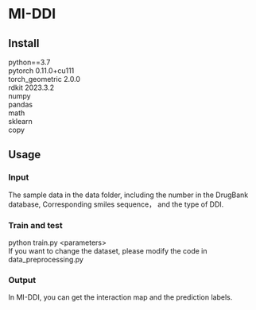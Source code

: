 # MI-DDI
## Install  
python==3.7  
pytorch 0.11.0+cu111  
torch_geometric 2.0.0  
rdkit 2023.3.2  
numpy  
pandas  
math  
sklearn  
copy 

## Usage  
### Input
The sample data in the data folder, including the number in the DrugBank database, Corresponding smiles sequence， and the type of DDI.

### Train and test
python train.py &lt;parameters&gt;  
If you want to change the dataset, please modify the code in data_preprocessing.py

### Output
In MI-DDI, you can get the interaction map and the prediction labels.
